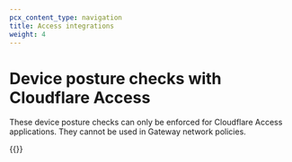 ```yaml
---
pcx_content_type: navigation
title: Access integrations
weight: 4
---
```


# Device posture checks with Cloudflare Access

These device posture checks can only be enforced for Cloudflare Access applications. They cannot be used in Gateway network policies.

{{<directory-listing>}}